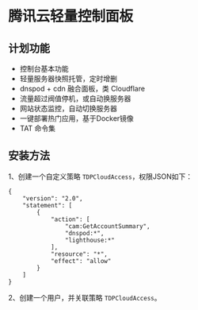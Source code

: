 # 腾讯云轻量控制面板

## 计划功能

- 控制台基本功能
- 轻量服务器快照托管，定时增删
- dnspod + cdn 融合面板，类 Cloudflare 
- 流量超过阀值停机，或自动换服务器
- 网站状态监控，自动切换服务器
- 一键部署热门应用，基于Docker镜像
- TAT 命令集

## 安装方法

1、创建一个自定义策略 `TDPCloudAccess`，权限JSON如下：

```
{
    "version": "2.0",
    "statement": [
        {
            "action": [
                "cam:GetAccountSummary",
                "dnspod:*",
                "lighthouse:*"
            ],
            "resource": "*",
            "effect": "allow"
        }
    ]
}
```

2、创建一个用户，并关联策略 `TDPCloudAccess`。
